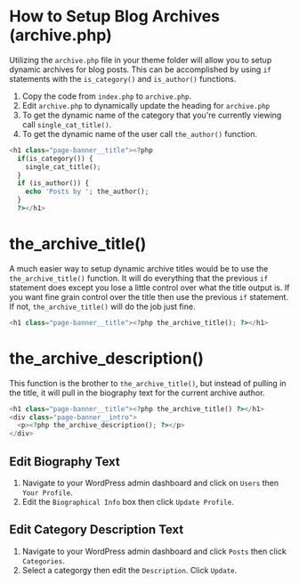 # How to Setup Blog Archives (archive.php)

Utilizing the `archive.php` file in your theme folder will allow you to setup dynamic archives for blog posts. This can be accomplished by using `if` statements with the `is_category()` and `is_author()` functions.  

1. Copy the code from `index.php` to `archive.php`.
2. Edit `archive.php` to dynamically update the heading for `archive.php`
3. To get the dynamic name of the category that you're currently viewing call `single_cat_title()`.  
4. To get the dynamic name of the user call `the_author()` function.

```php
<h1 class="page-banner__title"><?php
  if(is_category()) {
    single_cat_title();
  }
  if (is_author()) {
    echo 'Posts by '; the_author();
  }
  ?></h1>
```

# the_archive_title()

A much easier way to setup dynamic archive titles would be to use the `the_archive_title()` function. It will do everything that the previous `if` statement does except you lose a little control over what the title output is. If you want fine grain control over the title then use the previous `if` statement. If not, `the_archive_title()` will do the job just fine.

```php
<h1 class="page-banner__title"><?php the_archive_title(); ?></h1>
```

# the_archive_description()

This function is the brother to `the_archive_title()`, but instead of pulling in the title, it will pull in the biography text for the current archive author.  

```php
<h1 class="page-banner__title"><?php the_archive_title() ?></h1>
<div class="page-banner__intro">
  <p><?php the_archive_description(); ?></p>
</div>
```
## Edit Biography Text

1. Navigate to your WordPress admin dashboard and click on `Users` then `Your Profile`.
2. Edit the `Biographical Info` box then click `Update Profile`.

## Edit Category Description Text

1. Navigate to your WordPress admin dashboard and click `Posts` then click `Categories`.
2. Select a categorgy then edit the `Description`. Click `Update`.
